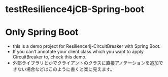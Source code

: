 # testResilience4jCB-Spring-boot

# Only Spring Boot

- this is a demo project for Resilience4j-CircuitBreaker with Spring Boot.
- If you can't annotate your client class which you want to apply CircuitBreaker to, check this demo.
- 外部ライブラリとかでクライアントのクラスに直接アノテーションを追加できない場合などはこのように書くと楽に見えます。
